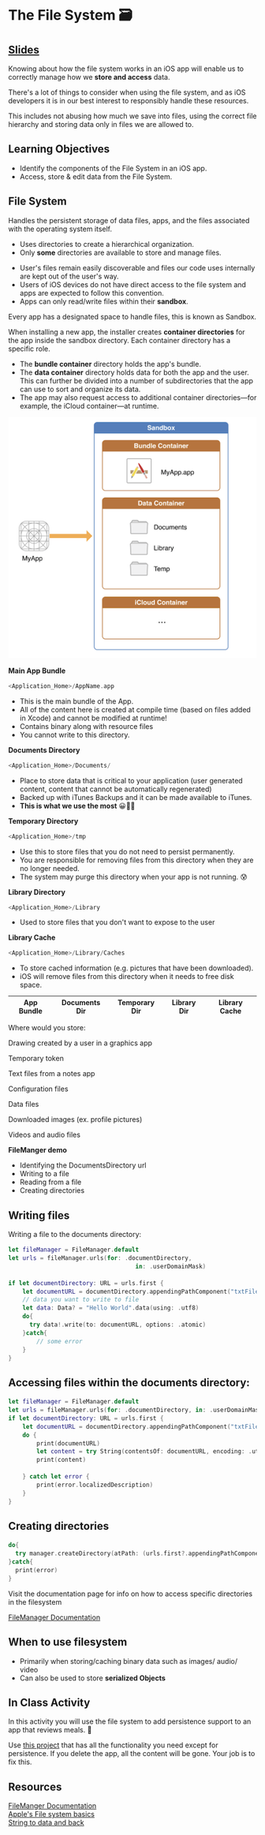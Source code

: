 <!-- Run this slideshow via the following command: -->
<!-- reveal-md README.md -w -->


<!-- .slide: class="header" -->

# The File System 🗃

## [Slides](https://make-school-courses.github.io/MOB-2.1-Local-Persistence-in-iOS/Slides/Lesson4/README.html ':ignore')

<!-- > -->

Knowing about how the file system works in an iOS app will enable us to correctly manage how we **store and access** data.

There's a lot of things to consider when using the file system, and as iOS developers it is in our best interest to responsibly handle these resources.

This includes not abusing how much we save into files, using the correct file hierarchy and storing data only in files we are allowed to.

<!-- > -->

## Learning Objectives

- Identify the components of the File System in an iOS app.
- Access, store & edit data from the File System.

<!-- > -->

## File System

Handles the persistent storage of data files, apps, and the files associated with the operating system itself.

- Uses directories to create a hierarchical organization.
- Only **some** directories are available to store and manage files.

<!-- > -->

- User's files remain easily discoverable and files our code uses internally are kept out of the user's way.
- Users of iOS devices do not have direct access to the file system and apps are expected to follow this convention.
- Apps can only read/write files within their **sandbox**.

Every app has a designated space to handle files, this is known as Sandbox.

<!-- > -->

When installing a new app, the installer creates **container directories** for the app inside the sandbox directory. Each container directory has a specific role.

- The **bundle container** directory holds the app's bundle.  
- The **data container** directory holds data for both the app and the user. This can further be divided into a number of subdirectories that the app can use to sort and organize its data.
- The app may also request access to additional container directories—for example, the iCloud container—at runtime.

<!-- > -->

![App structure](app-structure.png)

<!-- > -->

**Main App Bundle**

```swift
<Application_Home>/AppName.app
```

- This is the main bundle of the App.
- All of the content here is created at compile time (based on files added in Xcode) and cannot be modified at runtime!
- Contains binary along with resource files
- You cannot write to this directory.

<!-- > -->

**Documents Directory**

```swift
<Application_Home>/Documents/
```

- Place to store data that is critical to your application
(user generated content, content that cannot be automatically
regenerated)
- Backed up with iTunes Backups and it can be
made available to iTunes.
- **This is what we use the most** 😀👍🏼

<!-- > -->

**Temporary Directory**

```swift
<Application_Home>/tmp
```

- Use this to store files that you do not need to persist
permanently.
- You are responsible for removing files from this
directory when they are no longer needed.
- The system may purge this directory when your app is not running. 😰

<!-- > -->

**Library Directory**

```swift
<Application_Home>/Library
```

- Used to store files that you don't want to expose to the user

<!-- > -->

**Library Cache**

```swift
<Application_Home>/Library/Caches
```

- To store cached information (e.g. pictures that have been downloaded).
- iOS will remove files from this directory when it needs to free
disk space.

<!-- > -->

| App Bundle | Documents Dir  | Temporary Dir | Library Dir | Library Cache |
| -------- | --------- | ------ | ------ | ------ |

Where would you store:

<p class="fragment fade-up">Drawing created by a user in a graphics app</p>
<p class="fragment fade-up">Temporary token</p>
<p class="fragment fade-up">Text files from a notes app</p>
<p class="fragment fade-up">Configuration files</p>
<p class="fragment fade-up">Data files</p>
<p class="fragment fade-up">Downloaded images (ex. profile pictures)</p>
<p class="fragment fade-up">Videos and audio files</p>


<!-- > -->

**FileManger demo**

- Identifying the DocumentsDirectory url
- Writing to a file
- Reading from a file
- Creating directories

<!-- v -->

## Writing files

Writing a file to the documents directory:

```swift
let fileManager = FileManager.default
let urls = fileManager.urls(for: .documentDirectory,
                                    in: .userDomainMask)

if let documentDirectory: URL = urls.first {
    let documentURL = documentDirectory.appendingPathComponent("txtFile.txt")
    // data you want to write to file
    let data: Data? = "Hello World".data(using: .utf8)
    do{
      try data!.write(to: documentURL, options: .atomic)
    }catch{
        // some error    
    }
}
```

<!-- v -->

## Accessing files within the documents directory:

```swift
let fileManager = FileManager.default
let urls = fileManager.urls(for: .documentDirectory, in: .userDomainMask)
if let documentDirectory: URL = urls.first {
    let documentURL = documentDirectory.appendingPathComponent("txtFile.txt")
    do {
        print(documentURL)
        let content = try String(contentsOf: documentURL, encoding: .utf8)
        print(content)

    } catch let error {
        print(error.localizedDescription)
    }
}
 ```

<!-- v -->

## Creating directories

```swift
do{
  try manager.createDirectory(atPath: (urls.first?.appendingPathComponent("notes").path)!, withIntermediateDirectories: true, attributes: nil)
}catch{
  print(error)
}
```

<!-- v -->

Visit the documentation page for info on how to access specific directories in the filesystem

[FileManager Documentation](https://developer.apple.com/documentation/foundation/filemanager)

<!-- > -->

## When to use filesystem

- Primarily when storing/caching binary data such as images/ audio/ video
- Can also be used to store **serialized Objects**

<!-- > -->

## In Class Activity

In this activity you will use the file system to add persistence support to an app that reviews meals. 🍜

Use [this project](https://github.com/amelinagzz/FoodRating-starter/tree/main) that has all the functionality you need except for persistence. If you delete the app, all the content will be gone. Your job is to fix this.


<!-- > -->

## Resources

[FileManger Documentation](https://developer.apple.com/documentation/foundation/filemanager)<br>
[Apple's File system basics](https://developer.apple.com/library/archive/documentation/FileManagement/Conceptual/FileSystemProgrammingGuide/FileSystemOverview/FileSystemOverview.html)<br>
[String to data and back](https://www.objc.io/blog/2018/02/13/string-to-data-and-back/)

